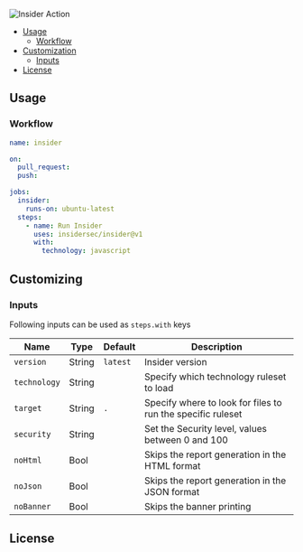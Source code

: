 ![Insider Action](.github/insider-action.png)

* [Usage](#usage)
  * [Workflow](#Workflow)
* [Customization](#Customizing)
  * [Inputs](#Inputs)
* [License](#license)

## Usage

### Workflow

```yaml
name: insider

on:
  pull_request:
  push:

jobs:
  insider:
    runs-on: ubuntu-latest
  steps:
    - name: Run Insider
      uses: insidersec/insider@v1
      with:
        technology: javascript
```

## Customizing

### Inputs

Following inputs can be used as `steps.with` keys

| Name             | Type    | Default   | Description                                                 |
|------------------|---------|-----------|-------------------------------------------------------------|
| `version`        | String  | `latest`  | Insider version                                             |
| `technology`     | String  |           | Specify which technology ruleset to load                    |
| `target`         | String  | `.`       | Specify where to look for files to run the specific ruleset |
| `security`       | String  |           | Set the Security level, values between 0 and 100            |
| `noHtml`         | Bool    |           | Skips the report generation in the HTML format              |
| `noJson`         | Bool    |           | Skips the report generation in the JSON format              |
| `noBanner`       | Bool    |           | Skips the banner printing                                   |




## License
